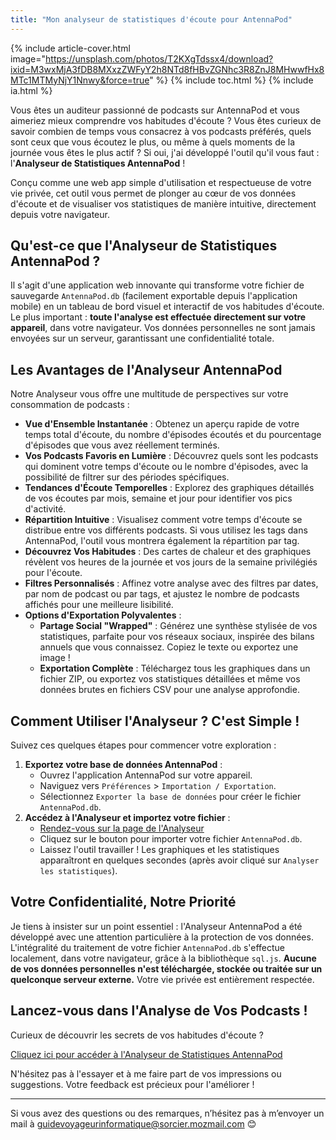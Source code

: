 ```yaml
---
title: "Mon analyseur de statistiques d'écoute pour AntennaPod"
---
```

{% include article-cover.html image="https://unsplash.com/photos/T2KXgTdssx4/download?ixid=M3wxMjA3fDB8MXxzZWFyY2h8NTd8fHBvZGNhc3R8ZnJ8MHwwfHx8MTc1MTMyNjY1Nnwy&force=true" %} 
{% include toc.html %}
{% include ia.html %}

Vous êtes un auditeur passionné de podcasts sur AntennaPod et vous aimeriez mieux comprendre vos habitudes d'écoute ? Vous êtes curieux de savoir combien de temps vous consacrez à vos podcasts préférés, quels sont ceux que vous écoutez le plus, ou même à quels moments de la journée vous êtes le plus actif ? Si oui, j'ai développé l'outil qu'il vous faut : l'**Analyseur de Statistiques AntennaPod** !

Conçu comme une web app simple d'utilisation et respectueuse de votre vie privée, cet outil vous permet de plonger au cœur de vos données d'écoute et de visualiser vos statistiques de manière intuitive, directement depuis votre navigateur.

## Qu'est-ce que l'Analyseur de Statistiques AntennaPod ?

Il s'agit d'une application web innovante qui transforme votre fichier de sauvegarde `AntennaPod.db` (facilement exportable depuis l'application mobile) en un tableau de bord visuel et interactif de vos habitudes d'écoute. Le plus important : **toute l'analyse est effectuée directement sur votre appareil**, dans votre navigateur. Vos données personnelles ne sont jamais envoyées sur un serveur, garantissant une confidentialité totale.

## Les Avantages de l'Analyseur AntennaPod

Notre Analyseur vous offre une multitude de perspectives sur votre consommation de podcasts :

* **Vue d'Ensemble Instantanée** : Obtenez un aperçu rapide de votre temps total d'écoute, du nombre d'épisodes écoutés et du pourcentage d'épisodes que vous avez réellement terminés.
* **Vos Podcasts Favoris en Lumière** : Découvrez quels sont les podcasts qui dominent votre temps d'écoute ou le nombre d'épisodes, avec la possibilité de filtrer sur des périodes spécifiques.
* **Tendances d'Écoute Temporelles** : Explorez des graphiques détaillés de vos écoutes par mois, semaine et jour pour identifier vos pics d'activité.
* **Répartition Intuitive** : Visualisez comment votre temps d'écoute se distribue entre vos différents podcasts. Si vous utilisez les tags dans AntennaPod, l'outil vous montrera également la répartition par tag.
* **Découvrez Vos Habitudes** : Des cartes de chaleur et des graphiques révèlent vos heures de la journée et vos jours de la semaine privilégiés pour l'écoute.
* **Filtres Personnalisés** : Affinez votre analyse avec des filtres par dates, par nom de podcast ou par tags, et ajustez le nombre de podcasts affichés pour une meilleure lisibilité.
* **Options d'Exportation Polyvalentes** :
    * **Partage Social "Wrapped"** : Générez une synthèse stylisée de vos statistiques, parfaite pour vos réseaux sociaux, inspirée des bilans annuels que vous connaissez. Copiez le texte ou exportez une image !
    * **Exportation Complète** : Téléchargez tous les graphiques dans un fichier ZIP, ou exportez vos statistiques détaillées et même vos données brutes en fichiers CSV pour une analyse approfondie.

## Comment Utiliser l'Analyseur ? C'est Simple !

Suivez ces quelques étapes pour commencer votre exploration :

1.  **Exportez votre base de données AntennaPod** :
    * Ouvrez l'application AntennaPod sur votre appareil.
    * Naviguez vers `Préférences` > `Importation / Exportation`.
    * Sélectionnez `Exporter la base de données` pour créer le fichier `AntennaPod.db`.
2.  **Accédez à l'Analyseur et importez votre fichier** :
    * [Rendez-vous sur la page de l'Analyseur](https://sorcier88.github.io/leguideduvoyageurinformatique/statistiques%20antennapod.html)
    * Cliquez sur le bouton pour importer votre fichier `AntennaPod.db`.
    * Laissez l'outil travailler ! Les graphiques et les statistiques apparaîtront en quelques secondes (après avoir cliqué sur `Analyser les statistiques`).

## Votre Confidentialité, Notre Priorité

Je tiens à insister sur un point essentiel : l'Analyseur AntennaPod a été développé avec une attention particulière à la protection de vos données. L'intégralité du traitement de votre fichier `AntennaPod.db` s'effectue localement, dans votre navigateur, grâce à la bibliothèque `sql.js`. **Aucune de vos données personnelles n'est téléchargée, stockée ou traitée sur un quelconque serveur externe.** Votre vie privée est entièrement respectée.

## Lancez-vous dans l'Analyse de Vos Podcasts !

Curieux de découvrir les secrets de vos habitudes d'écoute ? 

 <a href="https://sorcier88.github.io/leguideduvoyageurinformatique/statistiques%20antennapod.html" class="bouton">Cliquez ici pour accéder à l'Analyseur de Statistiques AntennaPod</a>


N'hésitez pas à l'essayer et à me faire part de vos impressions ou suggestions. Votre feedback est précieux pour l'améliorer !

---

Si vous avez des questions ou des remarques, n’hésitez pas à m’envoyer un mail à [guidevoyageurinformatique@sorcier.mozmail.com](mailto:guidevoyageurinformatique@sorcier.mozmail.com) 😊